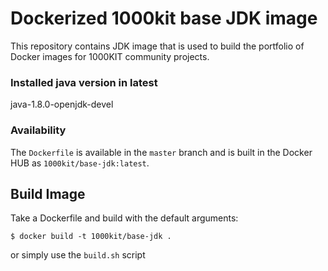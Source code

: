 # Dockerized 1000kit base JDK image

This repository contains JDK image that is used to build the portfolio of Docker images for 1000KIT community projects.


### Installed java version in latest

 java-1.8.0-openjdk-devel


### Availability

The `Dockerfile` is available in the `master` branch and is built in the Docker HUB as `1000kit/base-jdk:latest`.

## Build Image

Take a Dockerfile and build with the default arguments:

~~~~
$ docker build -t 1000kit/base-jdk .
~~~~

or simply use the `build.sh` script


